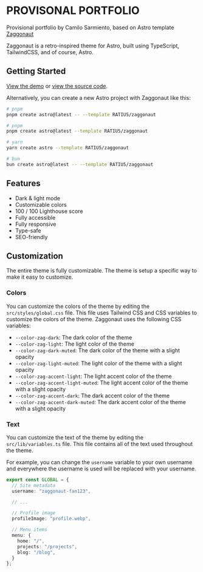 
# PROVISONAL PORTFOLIO
Provisional portfolio by Camilo Sarmiento, based on Astro template [Zaggonaut](https://github.com/RATIU5/zaggonaut)


Zaggonaut is a retro-inspired theme for Astro, built using TypeScript, TailwindCSS, and of course, Astro.

## Getting Started

[View the demo](https://zaggonaut.dev) or [view the source code](https://github.com/RATIU5/zaggonaut).

Alternatively, you can create a new Astro project with Zaggonaut like this:

```bash
# pnpm
pnpm create astro@latest -- --template RATIU5/zaggonaut

# pnpm
pnpm create astro@latest --template RATIU5/zaggonaut

# yarn
yarn create astro --template RATIU5/zaggonaut

# bun
bun create astro@latest -- --template RATIU5/zaggonaut
```

## Features

- Dark & light mode
- Customizable colors
- 100 / 100 Lighthouse score
- Fully accessible
- Fully responsive
- Type-safe
- SEO-friendly

## Customization

The entire theme is fully customizable. The theme is setup a specific way to make it easy to customize.

### Colors

You can customize the colors of the theme by editing the `src/styles/global.css` file.
This file uses Tailwind CSS and CSS variables to customize the colors of the theme.
Zaggonaut uses the following CSS variables:

- `--color-zag-dark`: The dark color of the theme
- `--color-zag-light`: The light color of the theme
- `--color-zag-dark-muted`: The dark color of the theme with a slight opacity
- `--color-zag-light-muted`: The light color of the theme with a slight opacity
- `--color-zag-accent-light`: The light accent color of the theme
- `--color-zag-accent-light-muted`: The light accent color of the theme with a slight opacity
- `--color-zag-accent-dark`: The dark accent color of the theme
- `--color-zag-accent-dark-muted`: The dark accent color of the theme with a slight opacity

### Text

You can customize the text of the theme by editing the `src/lib/variables.ts` file.
This file contains all of the text used throughout the theme.

For example, you can change the `username` variable to your own username and everywhere the username is used will be replaced with your username.

```typescript
export const GLOBAL = {
  // Site metadata
  username: "zaggonaut-fan123",

  // ...

  // Profile image
  profileImage: "profile.webp",

  // Menu items
  menu: {
    home: "/",
    projects: "/projects",
    blog: "/blog",
  }
};
```